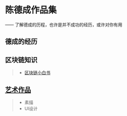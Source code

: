 # 陈德成作品集
—— 了解德成的历程，也许是并不成功的经历，或许对你有用

## 德成的经历

## 区块链知识
> * [区块链小白书](https://blockchainbook.top)

## [艺术作品](decheng.art)
> * 素描
> * UI设计
